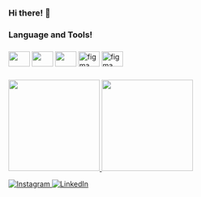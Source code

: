 ### Hi there! 👋

<h3 align="left">Language and Tools!</h3>

###

<div align="left">
  <img src="https://cdn.jsdelivr.net/gh/devicons/devicon@latest/icons/flutter/flutter-plain.svg" height="30" width="42 alt="flutter logo"/>
  <img src="https://cdn.jsdelivr.net/gh/devicons/devicon@latest/icons/dart/dart-original.svg" height="30" width="42 alt="dart logo"/>
  <img src="https://cdn.jsdelivr.net/gh/devicons/devicon@latest/icons/python/python-original.svg" height="30" width="42 alt="python logo"/>
  <img src="https://cdn.jsdelivr.net/gh/devicons/devicon@latest/icons/figma/figma-original.svg" height="30" width="42" alt="figma logo" />
  <img src="https://cdn.jsdelivr.net/gh/devicons/devicon@latest/icons/firebase/firebase-original.svg" height="30" width="42" alt="figma logo"/>
  
</div>

###
<p align="left">
<a href="https://github.com/codex191">
  <img height="180em" src="https://github-readme-stats-eight-theta.vercel.app/api?username=codex191&show_icons=true&theme=algolia&include_all_commits=true&count_private=true"/>
  <img height="180em" src="https://github-readme-stats-eight-theta.vercel.app/api/top-langs/?username=codex191&layout=compact&langs_count=8&theme=algolia"/>
</a>
</p>
<p>
   <a href="https://www.instagram.com/brian.agustian191/" target="_blank">
    <img alt="Instagram" src="https://img.shields.io/badge/instagram-%23E4405F.svg?&style=for-the-badge&logo=instagram&logoColor=white" />
  </a> 
  <a href="https://www.linkedin.com/in/brian-agustian191/" target="_blank">
    <img alt="LinkedIn" src="https://img.shields.io/badge/linkedin-%230077B5.svg?&style=for-the-badge&logo=linkedin&logoColor=white" />
  </a> 
</p>
